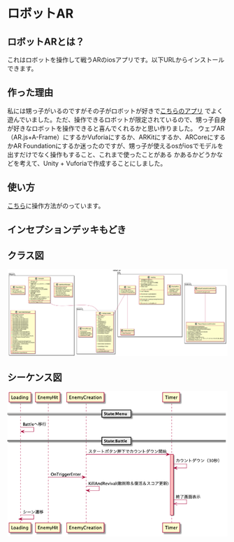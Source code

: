 # ロボットAR
## ロボットARとは？
これはロボットを操作して戦うARのiosアプリです。以下URLからインストールできます。  
## 作った理由
私には甥っ子がいるのですがその子がロボットが好きで<a href="https://apps.apple.com/us/app/irobotar/id1046011749">こちらのアプリ</a>
でよく遊んでいました。ただ、操作できるロボットが限定されているので、甥っ子自身が好きなロボットを操作できると喜んでくれるかと思い作りました。
ウェブAR（AR.js+A-Frame）にするかVuforiaにするか、ARKitにするか、ARCoreにするかAR Foundationにするか迷ったのですが、甥っ子が使えるosがiosでモデルを出すだけでなく操作もすること、これまで使ったことがある
かあるかどうかなどを考えて、Unity + Vuforiaで作成することにしました。

## 使い方
<a href="https://shoki-portfolio.studio.site/6">こちら</a>に操作方法がのっています。

## インセプションデッキもどき

## クラス図
![クラス図](https://github.com/masaki11111/robot-ar/blob/master/plantuml/class/class_2.png)  
## シーケンス図
![シーケンス図](https://github.com/masaki11111/robot-ar/blob/master/plantuml/sequence/sequence.png)  
